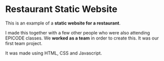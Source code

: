 # Restaurant Static Website

This is an example of a **static website for a restaurant**.

I made this together with a few other people who were also attending EPICODE classes. We **worked as a team** in order to create this. It was our first team project.

It was made using HTML, CSS and Javascript.
